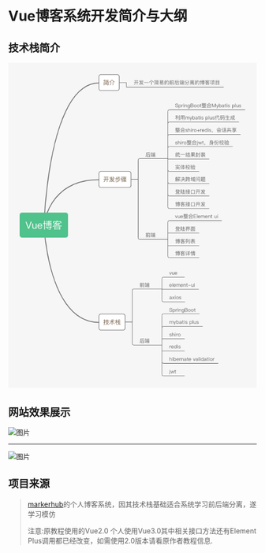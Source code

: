 # Vue博客系统开发简介与大纲

## 技术栈简介

![优劣势](01-开发简介与大纲.assets/优劣势.jpg)

## 网站效果展示

![图片](https://p3-juejin.byteimg.com/tos-cn-i-k3u1fbpfcp/a0bf94a969434d36aefd143c2fe5db4a~tplv-k3u1fbpfcp-zoom-1.image)

---

![图片](https://p3-juejin.byteimg.com/tos-cn-i-k3u1fbpfcp/50dd4c66fbf4450eb08170e7cb4547a6~tplv-k3u1fbpfcp-zoom-1.image)

## 项目来源

> [markerhub](https://www.markerhub.com/)的个人博客系统，因其技术栈基础适合系统学习前后端分离，遂学习模仿
>
> 注意:原教程使用的Vue2.0 个人使用Vue3.0其中相关接口方法还有Element Plus调用都已经改变，如需使用2.0版本请看原作者教程信息.